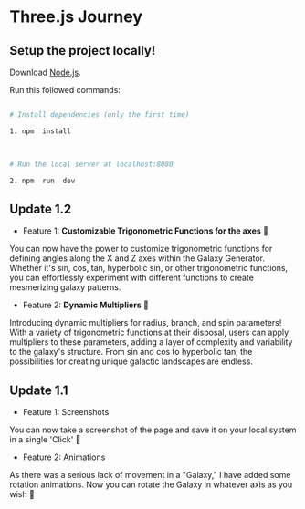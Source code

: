 
# Three.js Journey

  

## Setup the project locally!

Download [Node.js](https://nodejs.org/en/download/).

Run this followed commands:

  

``` bash

# Install dependencies (only the first time)

1. npm  install

  

# Run the local server at localhost:8080

2. npm  run  dev
```
  
  

## Update 1.2

  
  

- Feature 1: **Customizable Trigonometric Functions for the axes** 👀

You can now have the power to customize trigonometric functions for defining angles along the X and Z axes within the Galaxy Generator. Whether it's sin, cos, tan, hyperbolic sin, or other trigonometric functions, you can effortlessly experiment with different functions to create mesmerizing galaxy patterns. 

  

  

- Feature 2: **Dynamic Multipliers** 🫨

Introducing dynamic multipliers for radius, branch, and spin parameters! With a variety of trigonometric functions at their disposal, users can apply multipliers to these parameters, adding a layer of complexity and variability to the galaxy's structure. From sin and cos to hyperbolic tan, the possibilities for creating unique galactic landscapes are endless.


## Update 1.1

  
  

- Feature 1: Screenshots

You can now take a screenshot of the page and save it on your local system in a single 'Click' 🤌

  

  

- Feature 2: Animations

As there was a serious lack of movement in a "Galaxy," I have added some rotation animations. Now you can rotate the Galaxy in whatever axis as you wish 🛐
